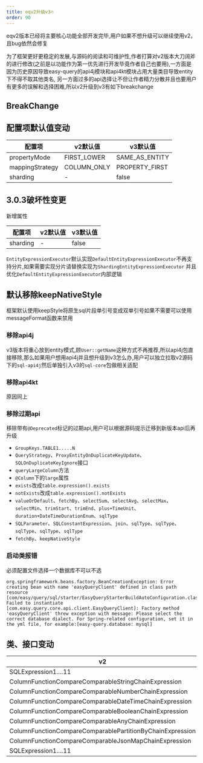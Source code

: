 ```yaml
---
title: eqv2升级v3🔥
order: 90
---
```


eqv2版本已经将主要核心功能全部开发完毕,用户如果不想升级可以继续使用v2，且bug依然会修复

为了框架更好更稳定的发展,与源码的阅读和可维护性,作者打算对v2版本大刀阔斧的进行修改(之前是以功能作为第一优先进行开发毕竟作者自己也要用),一方面是因为历史原因导致easy-query的api4j模块和api4kt模块占用大量类目导致entity下不得不取其他类名,
另一方面过多的api选择让不但让作者精力分散并且也要用户有更多的误解和选择困难,所以v2升级到v3有如下breakchange

## BreakChange


## 配置项默认值变动

配置项  | v2默认值  | v3默认值
---  | --- | --- 
propertyMode  | FIRST_LOWER | SAME_AS_ENTITY 
mappingStrategy  | COLUMN_ONLY | PROPERTY_FIRST 
sharding  | - | false  

## 3.0.3破坏性变更

新增属性

配置项  | v2默认值  | v3默认值
---  | --- | --- 
sharding  | - | false  

`EntityExpressionExecutor`默认实现`DefaultEntityExpressionExecutor`不再支持分片,如果需要实现分片请替换实现为`ShardingEntityExpressionExecutor`
并且优化`DefaultEntityExpressionExecutor`内部逻辑


## 默认移除keepNativeStyle
框架默认使用keepStyle将原生sql片段单引号变成双单引号如果不需要可以使用messageFormat函数来禁用

### 移除api4j
v3版本将重心放到entity模式,顾`User::getName`这种方式不再推荐,所以api4j包直接移除,那么如果用户想用api4j并且想升级到v3怎么办,用户可以独立拉取v2源码下的`sql-api4j`然后单独引入v3的`sql-core`包做相关适配

### 移除api4kt
原因同上


### 移除过期api
移除带有`@Deprecated`标记的过期api,用户可以根据源码提示迁移到新版本api后再升级
- `GroupKeys.TABLE1.....N`
- `QueryStrategy`、`ProxyEntityOnDuplicateKeyUpdate`、`SQLOnDuplicateKeyIgnore`接口
- `queryLargeColumn`方法
- `@Column`下的`large`属性
- `exists`改成`table.expression().exists`
- `notExists`改成`table.expression().notExists`
- `valueOrDefault`、`fetchBy`、`selectSum`、`selectAvg`、`selectMax`、`selectMin`、`trimStart`、`trimEnd`、`plus+TimeUnit`、`duration+DateTimeDurationEnum`、`sqlType`
- `SQLParameter`、`SQLConstantExpression`、`join`、`sqlType`、`sqlType`、`sqlType`、`sqlType`、`sqlType`
- `fetchBy`、`keepNativeStyle`

### 启动类报错
必须配置文件选择一个数据库不可以不选

```log
org.springframework.beans.factory.BeanCreationException: Error creating bean with name 'easyQueryClient' defined in class path resource [com/easy/query/sql/starter/EasyQueryStarterBuildAutoConfiguration.class]: Failed to instantiate [com.easy.query.core.api.client.EasyQueryClient]: Factory method 'easyQueryClient' threw exception with message: Please select the correct database dialect. For Spring-related configuration, set it in the yml file, for example:[easy-query.database: mysql]
```


## 类、接口变动

v2  | v3  
---  | --- 
SQLExpression1....11  | SQLActionExpression1....11
ColumnFunctionCompareComparableStringChainExpression  | StringTypeExpression
ColumnFunctionCompareComparableNumberChainExpression  | NumberTypeExpression
ColumnFunctionCompareComparableDateTimeChainExpression  | DateTimeTypeExpression
ColumnFunctionCompareComparableBooleanChainExpression  | BooleanTypeExpression
ColumnFunctionCompareComparableAnyChainExpression  | AnyTypeExpression
ColumnFunctionCompareComparablePartitionByChainExpression  | PartitionByTypeExpression
ColumnFunctionCompareComparableJsonMapChainExpression  | JsonMapTypeExpression
SQLExpression1....11  | SQLActionExpression1....11


